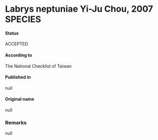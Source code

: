 # Labrys neptuniae Yi-Ju Chou, 2007 SPECIES

#### Status
ACCEPTED

#### According to
The National Checklist of Taiwan

#### Published in
null

#### Original name
null

### Remarks
null
